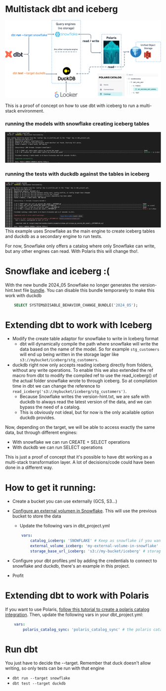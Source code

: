 # Multistack dbt and iceberg

![image](polaris.png)

This is a  proof of concept on how to use dbt with iceberg to run a multi-stack environment.

### running the models with snowflake creating iceberg tables
![image](run.png)
### running the tests with duckdb against the tables in iceberg
![image](test.png)
This example uses Snowflake as the main engine to create iceberg tables and duckdb as a secondary engine to run tests.

For now, Snowflake only offers a catalog where only Snowflake can write, but any other engines can read. With Polaris this will change tho!.

# Snowflake and iceberg :(
    
With the new bundle 2024_05 Snowflake no longer generates the version-hint.text file [bundle](https://docs.snowflake.com/en/release-notes/bcr-bundles/2024_05/bcr-1658).
You can disable this bundle temporarely to make this work with duckdb
```sql
    SELECT SYSTEM$DISABLE_BEHAVIOR_CHANGE_BUNDLE('2024_05');
```

# Extending dbt to work with Iceberg
 - Modify the create table adaptor for snowflake to write in Iceberg format
    - dbt will dynamically compile the path where snowflake will write the data based on the name of the model. So for example `stg_customers` will end up being written in the storage lager like `s3://mybucket/iceberg/stg_customers`.
 - duckdb right now only accepts reading iceberg directly from folders, without any write operations. To enable this we also extended the ref macro from dbt to modify the compiled ref to use the read_iceberg() of the actual folder snowflake wrote to through iceberg. So at compilation time in dbt we can change the reference to `read_iceberg('s3://mybucket/iceberg/stg_customers')`. 
    - Because Snowflake writes the version-hint.txt, we are safe with duckdb to always read the latest version of the data, and we can bypass the need of a catalog.
    - This is obviously not ideal, but for now is the only acailable option duckdb provides.


Now, depending on the target, we will be able to access exactly the same data, but through different engines:
 - With snowflake we can run CREATE + SELECT operations
 - With duckdb we can run SELECT operations


This is just a proof of concept that it's possible to have dbt working as a multi-stack transformation layer. A lot of decisions/code could have been done in a different way.



# How to get it running:

* Create a bucket you can use externally (GCS, S3...)
* [Configure an external volumen in Snowflake](https://docs.snowflake.com/en/user-guide/tables-iceberg-configure-external-volume-s3). This will use the previous bucket to store the data
    * Update the following vars in dbt_project.yml
    ```yml
        vars:
            catalog_iceberg: 'SNOWFLAKE' # Keep as snowflake if you want to use the snowflake catalog
            external_volume_iceberg: 'my-external-volume-in-snowflake' # volume name you just created in snowflake
            storage_base_url_iceberg: 's3://my-bucket/iceberg' # storage url used as base for accessing through duckdb directly as for now we can't have access to a catalog. This property could probably be dynamic based on models and not global.
    ```

* Configure your dbt profiles.yml by adding the credentials to connect to snowflake and duckdb, there's an example in this project.
* Profit

# Extending dbt to work with Polaris
If you want to use Polaris, [follow this tutorial to create a polaris catalog integration](https://other-docs.snowflake.com/polaris/tutorials/polaris-gs#use-case-create-table-using-apache-spark). Then, update the following vars in your dbt_project.yml:
```yml
    vars:
        polaris_catalog_sync: 'polaris_catalog_sync' # the polaris catalog name you set when creating the `CREATE OR REPLACE CATALOG INTEGRATION <polaris_catalog_sync>`
```

# Run dbt

You just have to decide the --target. Remember that duck doesn't allow writing, so only tests can be run with that engine

* `dbt run --target snowflake`
* `dbt test --target duckdb` 